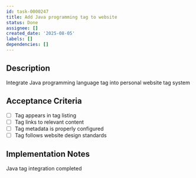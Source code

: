 ```yaml
---
id: task-0000247
title: Add Java programming tag to website
status: Done
assignee: []
created_date: '2025-08-05'
labels: []
dependencies: []
---
```


## Description

Integrate Java programming language tag into personal website tag system

## Acceptance Criteria

- [ ] Tag appears in tag listing
- [ ] Tag links to relevant content
- [ ] Tag metadata is properly configured
- [ ] Tag follows website design standards

## Implementation Notes

Java tag integration completed
